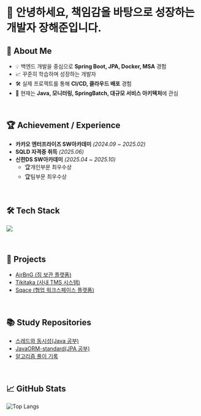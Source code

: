 # 👋 안녕하세요, 책임감을 바탕으로 성장하는 개발자 장해준입니다.



## 🤖 About Me
- 💡 백엔드 개발을 중심으로 **Spring Boot, JPA, Docker, MSA** 경험
- 📈 꾸준히 학습하며 성장하는 개발자
- 🛠️ 실제 프로젝트를 통해 **CI/CD, 클라우드 배포** 경험
- 🌱 현재는 **Java, 모니터링, SpringBatch, 대규모 서비스 아키텍처**에 관심

<br>

## 🏆 Achievement / Experience
- **카카오 엔터프라이즈 SW아카데미** *(2024.09 ~ 2025.02)*
- **SQLD 자격증 취득** *(2025.06)*
- **신한DS SW아카데미** *(2025.04 ~ 2025.10)*
  - 🏆개인부문 최우수상
  - 🏆팀부문 최우수상

<br>

## 🛠 Tech Stack
<p align="left">
  <a href="https://skillicons.dev">
    <img src="https://skillicons.dev/icons?i=js,react,java,spring,hibernate,mysql,redis,aws,linux,jenkins,githubactions,nginx,docker,grafana,prometheus" />
  </a>
</p>

<br>

## 📂 Projects
- [AirBnG (짐 보관 플랫폼)](https://github.com/shinhanDsActeam/AirBnG)
- [Tikitaka (사내 TMS 시스템)](https://github.com/HaejunJang/Tikitaka-BE)
- [Sqace (협업 워크스페이스 플랫폼)](https://github.com/HaejunJang/Sqace-BE)

<br>

## 📚 Study Repositories
-  [스레드와 동시성(Java 공부)](https://github.com/HaejunJang/java-study-adv1)
-  [JavaORM-standard(JPA 공부)](https://github.com/HaejunJang/jpa-orm-standard)
-  [알고리즘 풀이 기록](https://github.com/HaejunJang/Algorithm)

<br>

## 📈 GitHub Stats
![Top Langs](https://github-readme-stats.vercel.app/api/top-langs/?username=HaejunJang&layout=compact&title_color=4561DB&text_color=2d2d2d&bg_color=30,f5f0dc,ffffff)

